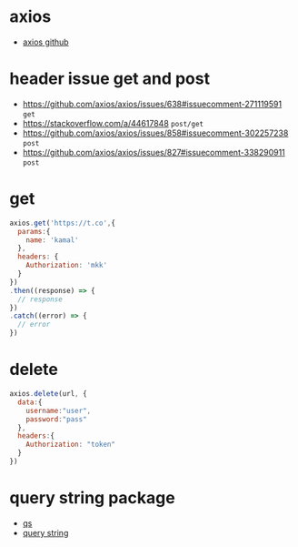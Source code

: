 
# axios

* [axios github](https://github.com/axios/axios)

# header issue get and post

* https://github.com/axios/axios/issues/638#issuecomment-271119591 `get`
* https://stackoverflow.com/a/44617848 `post/get`
* https://github.com/axios/axios/issues/858#issuecomment-302257238 `post`
* https://github.com/axios/axios/issues/827#issuecomment-338290911 `post`

# get

```js
axios.get('https://t.co',{
  params:{
    name: 'kamal'
  },
  headers: {
    Authorization: 'mkk'
  }
})
.then((response) => {
  // response
})
.catch((error) => {
  // error
})
```

# delete

```js
axios.delete(url, {
  data:{
    username:"user",
    password:"pass"
  },
  headers:{
    Authorization: "token"
  }
})


```

# query string package

* [qs](https://github.com/ljharb/qs)
* [query string](https://github.com/sindresorhus/query-string)
